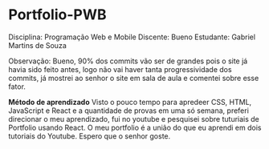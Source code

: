 # Portfolio-PWB
Disciplina: Programação Web e Mobile 
Discente: Bueno 
Estudante: Gabriel Martins de Souza 

Observação: Bueno, 90% dos commits vão ser de grandes pois o site já havia sido feito antes, logo não vai haver tanta progressividade dos commits,
já mostrei ao senhor o site em sala de aula e comentei sobre esse fator. 

**Método de aprendizado**
Visto o pouco tempo para apredeer CSS, HTML, JavaScript e React e a quantidade de provas em uma só semana, preferi direcionar o meu aprendizado, 
fui no youtube e pesquisei sobre tuturiais de Portfolio usando React. O meu portfolio é a união do que eu aprendi em dois tutoriais do Youtube. Espero que o senhor goste.
